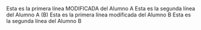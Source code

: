 Esta es la primera línea MODIFICADA del Alumno A
Esta es la segunda línea del Alumno A (B)
Esta es la primera línea modificada del Alumno B 
Esta es la segunda línea del Alumno B
